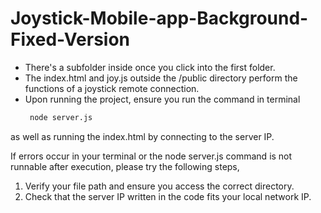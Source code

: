 # Joystick-Mobile-app-Background-Fixed-Version
- There's a subfolder inside once you click into the first folder.
- The index.html and joy.js outside the /public directory perform the functions of a joystick remote connection.
- Upon running the project, ensure you run the command in terminal
  ```bash
   node server.js
   ```
as well as running the index.html by connecting to the server IP.

If errors occur in your terminal or the node server.js command is not runnable after execution, please try the following steps, 
1. Verify your file path and ensure you access the correct directory.
2. Check that the server IP written in the code fits your local network IP.
